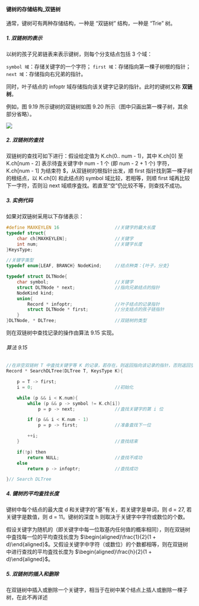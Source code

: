 
#### 键树的存储结构_双链树

通常，键树可有两种存储结构，一种是 “双链树” 结构，一种是 “Trie” 树。

##### 1. 双链树的表示

以树的孩子兄弟链表来表示键树，则每个分支结点包括 3 个域：

`symbol 域`：存储关键字的一个字符；
`first 域`：存储指向第一棵子树根的指针；
`next 域`：存储指向右兄弟的指针。

同时，叶子结点的 infoptr 域存储指向该关键字记录的指针。此时的键树又称 **双链树**。

例如，图 9.19 所示键树的双链树如图 9.20 所示（图中只画出第一棵子树，其余部分省略）。

![](https://gitee.com/mayundaze/img_bed/raw/master/20200714134311.png)

##### 2. 双链树的查找

双链树的查找可如下进行：假设给定值为 K.ch(0.. num - 1)，其中 K.ch[0] 至 K.ch[num - 2] 表示待査关键字中 num - 1 个 (即 num - 2 + 1 个) 字符，K.ch[num - 1] 为结束符 $，从双链树的根指针出发，顺 first 指针找到第一棵子树的根结点，以 K.ch[0] 和此结点的 symbol 域比较，若相等，则顺 first 域再比较下一字符，否则沿 next 域顺序査找。若直至“空”仍比较不等，则查找不成功。

##### 3. 实例代码

如果对双链树采用以下存储表示：

```cpp
#define MAXKEYLEN 16                     //关键字的最大长度 
typedef struct{
    char ch[MAXKEYLEN];                  //关键字
    int num;                             //关键字长度
}KeysType;

//关键字类型
typedef enum{LEAF, BRANCH} NodeKind;     //结点种类：{叶子，分支}

typedef struct DLTNode{
    char symbol;                         //关键字
    struct DLTNode * next;               //指向兄弟结点的指针 
    NodeKind kind; 
    union{
        Record * infoptr;                //叶子结点的记录指针
        struct DLTNode * first;          //分支结点的孩子链指针
    }
}DLTNode, * DLTree;                      //双链树的类型
```

则在双链树中查找记录的操作由算法 9.15 实现。

###### 算法 9.15

```cpp
//在非空双链树 T 中査找关键字等 K 的记录，若存在，则返回指向该记录的指针，否则返回空指针
Record * SearchDLTree(DLTree T, KeysType K){

    p = T -> first; 
    i = 0;                               //初始化

    while (p && i < K.num){
        while (p && p -> symbol != K.ch[i])
            p = p -> next;               //査找关键字的第 i 位

        if (p && i < K.num - 1) 
            p = p -> first;              //准备査找下一位

        ++i;
    }                                    //查找结束

    if(!p) then
        return NULL;                     //查找不成功 
    else 
        return p -> infoptr;             //查找成功 

}// Search DLTree
```

##### 4. 键树的平均査找长度

键树中每个结点的最大度 d 和关键字的“基”有关，若关键字是单词，则 d = 27, 若关键字是数值，则 d = 11。键树的深度 h 则取决于关键字中字符或数位的个数。

假设关键字为随机的（即关键字中每一位取基内任何值的概率相同），则在双链树中査找每一位的平均查找长度为 $\begin{aligned}\frac{1}{2}(1 + d)\end{aligned}$。又假设关键字中字符（或数位）的个数都相等，则在双链树中进行查找的平均査找长度为 $\begin{aligned}\frac{h}{2}(1 + d)\end{aligned}$。

##### 5. 双链树的插入和删除

在双链树中插入或删除一个关键字，相当于在树中某个结点上插人或删除一棵子树，在此不再详述